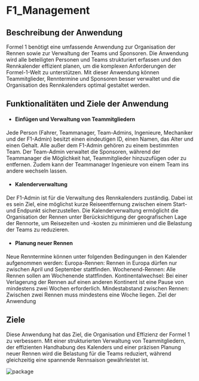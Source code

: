 # F1_Management

## Beschreibung der Anwendung

Formel 1 benötigt eine umfassende Anwendung zur Organisation der Rennen sowie zur Verwaltung der Teams und Sponsoren. Die Anwendung wird alle beteiligten Personen und Teams strukturiert erfassen und den Rennkalender effizient planen, um die komplexen Anforderungen der Formel-1-Welt zu unterstützen. Mit dieser Anwendung können Teammitglieder, Renntermine und Sponsoren besser verwaltet und die Organisation des Rennkalenders optimal gestaltet werden.

## Funktionalitäten und Ziele der Anwendung

- #### Einfügen und Verwaltung von Teammitgliedern
Jede Person (Fahrer, Teammanager, Team-Admins, Ingenieure, Mechaniker und der F1-Admin) besitzt einen eindeutigen ID, einen Namen, das Alter und einen Gehalt. Alle außer dem F1-Admin gehören zu einem bestimmten Team. Der Team-Admin verwaltet die Sponsoren, während der Teammanager die Möglichkeit hat, Teammitglieder hinzuzufügen oder zu entfernen. Zudem kann der Teammanager Ingenieure von einem Team ins andere wechseln lassen.

- #### Kalenderverwaltung
Der F1-Admin ist für die Verwaltung des Rennkalenders zuständig. Dabei ist es sein Ziel, eine möglichst kurze Reiseentfernung zwischen einem Start- und Endpunkt sicherzustellen. Die Kalenderverwaltung ermöglicht die Organisation der Rennen unter Berücksichtigung der geografischen Lage der Rennorte, um Reisezeiten und -kosten zu minimieren und die Belastung der Teams zu reduzieren.

- #### Planung neuer Rennen
Neue Renntermine können unter folgenden Bedingungen in den Kalender aufgenommen werden:
Europa-Rennen: Rennen in Europa dürfen nur zwischen April und September stattfinden.
Wochenend-Rennen: Alle Rennen sollen am Wochenende stattfinden.
Kontinentalwechsel: Bei einer Verlagerung der Rennen auf einen anderen Kontinent ist eine Pause von mindestens zwei Wochen erforderlich.
Mindestabstand zwischen Rennen: Zwischen zwei Rennen muss mindestens eine Woche liegen.
Ziel der Anwendung

## Ziele

Diese Anwendung hat das Ziel, die Organisation und Effizienz der Formel 1 zu verbessern. Mit einer strukturierten Verwaltung von Teammitgliedern, der effizienten Handhabung des Kalenders und einer präzisen Planung neuer Rennen wird die Belastung für die Teams reduziert, während gleichzeitig eine spannende Rennsaison gewährleistet ist.


![package](https://github.com/user-attachments/assets/3580820e-36d3-458b-bc54-b846528cad9f)
